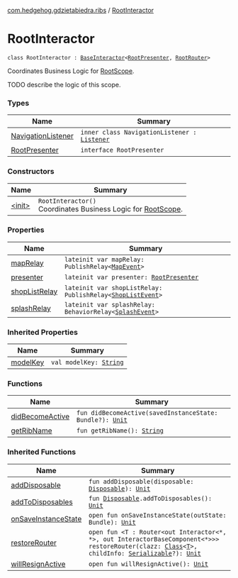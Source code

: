 [com.hedgehog.gdzietabiedra.ribs](../index.md) / [RootInteractor](./index.md)

# RootInteractor

`class RootInteractor : `[`BaseInteractor`](../../com.uber.rib.core/-base-interactor/index.md)`<`[`RootPresenter`](-root-presenter.md)`, `[`RootRouter`](../-root-router/index.md)`>`

Coordinates Business Logic for [RootScope](#).

TODO describe the logic of this scope.

### Types

| Name | Summary |
|---|---|
| [NavigationListener](-navigation-listener/index.md) | `inner class NavigationListener : `[`Listener`](../../com.hedgehog.gdzietabiedra.ribs.bottomnav/-bottom-nav-interactor/-listener/index.md) |
| [RootPresenter](-root-presenter.md) | `interface RootPresenter` |

### Constructors

| Name | Summary |
|---|---|
| [&lt;init&gt;](-init-.md) | `RootInteractor()`<br>Coordinates Business Logic for [RootScope](#). |

### Properties

| Name | Summary |
|---|---|
| [mapRelay](map-relay.md) | `lateinit var mapRelay: PublishRelay<`[`MapEvent`](../../com.hedgehog.gdzietabiedra.ribs.bottomnav.map/-map-event/index.md)`>` |
| [presenter](presenter.md) | `lateinit var presenter: `[`RootPresenter`](-root-presenter.md) |
| [shopListRelay](shop-list-relay.md) | `lateinit var shopListRelay: PublishRelay<`[`ShopListEvent`](../../com.hedgehog.gdzietabiedra.ribs.bottomnav.shopslist/-shop-list-listener/-shop-list-event/index.md)`>` |
| [splashRelay](splash-relay.md) | `lateinit var splashRelay: BehaviorRelay<`[`SplashEvent`](../../com.hedgehog.gdzietabiedra.ribs.splash/-splash-event/index.md)`>` |

### Inherited Properties

| Name | Summary |
|---|---|
| [modelKey](../../com.uber.rib.core/-base-interactor/model-key.md) | `val modelKey: `[`String`](https://kotlinlang.org/api/latest/jvm/stdlib/kotlin/-string/index.html) |

### Functions

| Name | Summary |
|---|---|
| [didBecomeActive](did-become-active.md) | `fun didBecomeActive(savedInstanceState: Bundle?): `[`Unit`](https://kotlinlang.org/api/latest/jvm/stdlib/kotlin/-unit/index.html) |
| [getRibName](get-rib-name.md) | `fun getRibName(): `[`String`](https://kotlinlang.org/api/latest/jvm/stdlib/kotlin/-string/index.html) |

### Inherited Functions

| Name | Summary |
|---|---|
| [addDisposable](../../com.uber.rib.core/-base-interactor/add-disposable.md) | `fun addDisposable(disposable: `[`Disposable`](http://reactivex.io/RxJava/javadoc/io/reactivex/disposables/Disposable.html)`): `[`Unit`](https://kotlinlang.org/api/latest/jvm/stdlib/kotlin/-unit/index.html) |
| [addToDisposables](../../com.uber.rib.core/-base-interactor/add-to-disposables.md) | `fun `[`Disposable`](http://reactivex.io/RxJava/javadoc/io/reactivex/disposables/Disposable.html)`.addToDisposables(): `[`Unit`](https://kotlinlang.org/api/latest/jvm/stdlib/kotlin/-unit/index.html) |
| [onSaveInstanceState](../../com.uber.rib.core/-base-interactor/on-save-instance-state.md) | `open fun onSaveInstanceState(outState: Bundle): `[`Unit`](https://kotlinlang.org/api/latest/jvm/stdlib/kotlin/-unit/index.html) |
| [restoreRouter](../../com.uber.rib.core/-base-interactor/restore-router.md) | `open fun <T : Router<out Interactor<*, *>, out InteractorBaseComponent<*>>> restoreRouter(clazz: `[`Class`](https://developer.android.com/reference/java/lang/Class.html)`<`[`T`](../../com.uber.rib.core/-base-interactor/restore-router.md#T)`>, childInfo: `[`Serializable`](https://developer.android.com/reference/java/io/Serializable.html)`?): `[`Unit`](https://kotlinlang.org/api/latest/jvm/stdlib/kotlin/-unit/index.html) |
| [willResignActive](../../com.uber.rib.core/-base-interactor/will-resign-active.md) | `open fun willResignActive(): `[`Unit`](https://kotlinlang.org/api/latest/jvm/stdlib/kotlin/-unit/index.html) |
